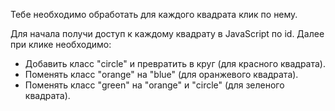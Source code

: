 Тебе необходимо обработать для каждого квадрата клик по нему. 


Для начала получи доступ к каждому квадрату в JavaScript по id. Далее при клике необходимо:

- Добавить класс "circle" и превратить в круг (для красного квадрата).
- Поменять класс "orange" на "blue" (для оранжевого квадрата). 
- Поменять класс "green" на "orange" и "circle" (для зеленого квадрата).